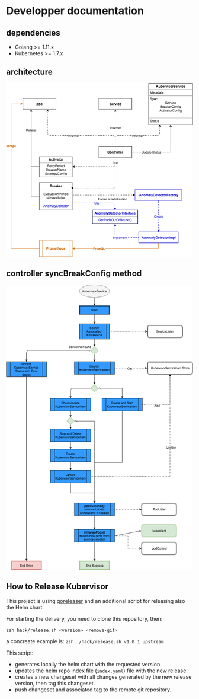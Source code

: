 # Developper documentation

## dependencies

- Golang >= 1.11.x
- Kubernetes >= 1.7.x

## architecture

![architecture diagram][diagram1]

[diagram1]: ./imgs/diagram1.png

## controller syncBreakConfig method

![Controller Sync][controller_sync]

[controller_sync]: ./imgs/controller_sync.png

## How to Release Kubervisor

This project is using [goreleaser](https://goreleaser.com/) and an additional script for releasing also the Helm chart.

For starting the delivery, you need to clone this repository, then:

```console
zsh hack/release.sh <version> <remove-git>
```

a concreate example is: ```zsh ./hack/release.sh v1.0.1 upstream```

This script:

- generates locally the helm chart with the requested version.
- updates the helm repo index file (```index.yaml```) file with the new release.
- creates a new changeset with all changes generated by the new release version, then tag this changeset.
- push changeset and associated tag to the remote git repository.